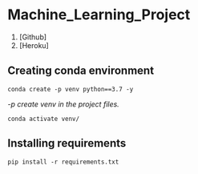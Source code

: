 # Machine_Learning_Project

1. [Github]
2. [Heroku] 

## Creating conda environment

```
conda create -p venv python==3.7 -y
```
_-p create venv in the project files._
```
conda activate venv/
```
## Installing requirements
```
pip install -r requirements.txt
```